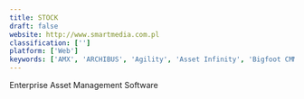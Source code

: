 ```yaml
---
title: STOCK
draft: false 
website: http://www.smartmedia.com.pl
classification: ['']
platform: ['Web']
keywords: ['AMX', 'ARCHIBUS', 'Agility', 'Asset Infinity', 'Bigfoot CMMS', 'Blue Mountain RAM', 'Fixd', 'Flow', 'Flowtrac', 'G-Locate', 'LevinAssets', 'OnCite', 'Record360', 'Typescript', 'Wasp AssetCloud', 'eMaint CMMS', 'iMaint EAM']
---
```

Enterprise Asset Management Software